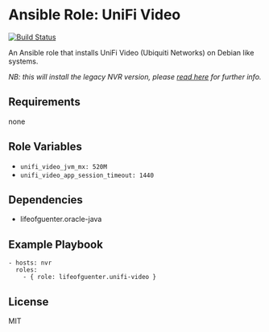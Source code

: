 # Ansible Role: UniFi Video

[![Build Status](https://travis-ci.com/lifeofguenter/ansible-role-unifi-video.svg?branch=master)](https://travis-ci.org/lifeofguenter/ansible-role-unifi-video)

An Ansible role that installs UniFi Video (Ubiquiti Networks) on Debian like systems.

_NB: this will install the legacy NVR version, please [read here](https://community.ui.com/questions/UniFi-Video-Products-End-of-Life-Announcement/dc529d39-0e58-43cc-96f0-8f0eed0d002c) for further info._

## Requirements

none

## Role Variables

- `unifi_video_jvm_mx: 520M`
- `unifi_video_app_session_timeout: 1440`

## Dependencies

- lifeofguenter.oracle-java

## Example Playbook

    - hosts: nvr
      roles:
        - { role: lifeofguenter.unifi-video }

## License

MIT
